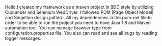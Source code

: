 Hello.I created my framework as a maven project in BDD style by utilizing Cucumber and Selenium WedDriver. I followed POM (Page Object Model) and Singelton design pattern. All my dependencies in the pom.xml file.In order to be able to run the project you need to have Java 1.8 and Maven automation tool. You can manage brawser type from configuration.properties file. You also can read and see all bugs by reading logger messages. 

